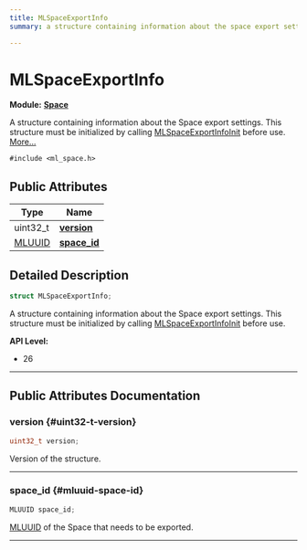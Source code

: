 ```yaml
---
title: MLSpaceExportInfo
summary: a structure containing information about the space export settings. this structure must be initialized by calling mlspaceexportinfoinit before use. 

---
```


# MLSpaceExportInfo

**Module:** **[Space](/versioned_docs/version-22-May-2023/api-ref/api/Modules/group___space/group___space.md)**



A structure containing information about the Space export settings. This structure must be initialized by calling [MLSpaceExportInfoInit](/versioned_docs/version-22-May-2023/api-ref/api/Modules/group___space/group___space.md#void-mlspaceexportinfoinit) before use.  [More...](#detailed-description)


`#include <ml_space.h>`

## Public Attributes

| Type           | Name           |
| -------------- | -------------- |
| uint32_t | **[version](/versioned_docs/version-22-May-2023/api-ref/api/Modules/group___space/struct_m_l_space_export_info.md#uint32-t-version)**  |
| [MLUUID](/versioned_docs/version-22-May-2023/api-ref/api/Modules/group___common/struct_m_l_u_u_i_d.md) | **[space_id](/versioned_docs/version-22-May-2023/api-ref/api/Modules/group___space/struct_m_l_space_export_info.md#mluuid-space-id)**  |

## Detailed Description

```cpp
struct MLSpaceExportInfo;
```

A structure containing information about the Space export settings. This structure must be initialized by calling [MLSpaceExportInfoInit](/versioned_docs/version-22-May-2023/api-ref/api/Modules/group___space/group___space.md#void-mlspaceexportinfoinit) before use. 




**API Level:**
  * 26




-----------
## Public Attributes Documentation

### version {#uint32-t-version}

```cpp
uint32_t version;
```


Version of the structure. 





-----------

### space_id {#mluuid-space-id}

```cpp
MLUUID space_id;
```


[MLUUID](/versioned_docs/version-22-May-2023/api-ref/api/Modules/group___common/struct_m_l_u_u_i_d.md) of the Space that needs to be exported. 





-----------


